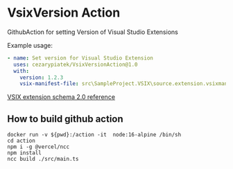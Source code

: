 # VsixVersion Action
GithubAction for setting Version of Visual Studio Extensions


Example usage:

```yml
- name: Set version for Visual Studio Extension
  uses: cezarypiatek/VsixVersionAction@1.0
  with:
    version: 1.2.3  
    vsix-manifest-file: src\SampleProject.VSIX\source.extension.vsixmanifest
```

[VSIX extension schema 2.0 reference](https://docs.microsoft.com/en-us/visualstudio/extensibility/vsix-extension-schema-2-0-reference?view=vs-2019)


## How to build github action

```
docker run -v ${pwd}:/action -it  node:16-alpine /bin/sh
cd action
npm i -g @vercel/ncc
npm install
ncc build ./src/main.ts
```